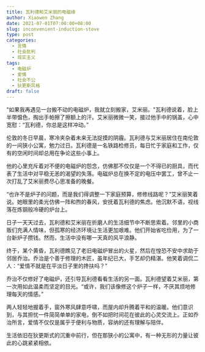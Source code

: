 ```yaml
---
title: 瓦利德和艾米丽的电磁缘
author: Xiaowen Zhang
date: 2021-07-01T07:00:00+08:00
slug: inconvenient-induction-stove
type: post
categories:
  - 言情
  - 社会批判
  - 现实主义
tags:
  - 电磁炉
  - 爱情
  - 社会不公
  - 狄更斯风格
draft: false
---
```


"如果我再遇见一台搬不动的电磁炉，我就立刻搬家，艾米丽。"瓦利德说着，脸上半带愠色，掏出手帕擦了擦额上的汗。艾米丽微微一笑，接过他手中的锅盖，心中宽慰：“瓦利德，你总是这样冲动。”

伦敦的冬日早晨，寒冷夹杂着未来无法捉摸的阴霾。瓦利德与艾米丽居住在南伦敦的一间狭小公寓，勉力过日。瓦利德是一名铁路检修员，每日忙于家庭和工作，仅有的空闲时间却总用在争论这些小事上。

他的心里充斥着对不便的电磁炉的怨念，仿佛那不仅仅是一个不得已的厨具，而代表了生活中对平稳无恙的渴望的失落。电磁炉总在换不定的电压中罢工，曾不止一次打乱了艾米丽费尽心思准备的晚餐。

“也许不是炉子的问题，而是我们得调整一下家庭预算，修修线路呢？”艾米丽笑着说。她眼里的柔光仿佛一阵和煦的春风，安抚着瓦利德的焦虑。他沉默不语，视线落在炼钢般冷硬的炉台上。

日子一天天过去，瓦利德和艾米丽在折磨人的生活细节中不断思索着。邻里的小商贩们充满人情味，但孤寒的经济环境让生活更加艰难。他们开始省吃俭用，为了一台新炉子攒钱。然而，生活中没有哪一天真的风平浪静。

终于，某个黄昏，瓦利德瞧见了老旧电磁炉冒出的火星，然后在惶恐不安中求助于邻居乔治。乔治是个善于修理的木匠，虽年纪已大，手艺却仍精湛。他笑着调侃二人：“爱情不就是在平淡日子里的搀扶吗？”

乔治不仅修好了电磁炉，还引导瓦利德看看生活的另一面。瓦利德望着艾米丽，第一次用如此温柔而坚定的目光。“或许，我们该像修这个炉子一样，不厌其烦地修理每天的情感。”

两人轻轻地握着手，窗外寒风肆意呼啸，而屋内却升腾着平和的温暖。他们意识到，与其担忧一件简简单单的家电，倒不如把时间花在彼此的心灵交流上。正如乔治所言，爱情不仅仅是属乎于便利与物质，容纳的还有理解与陪伴。

生活依旧在狄更斯式的沉重中前行，但在那狭小的公寓中，有一种无形的力量让彼此的心跳紧紧相依。
